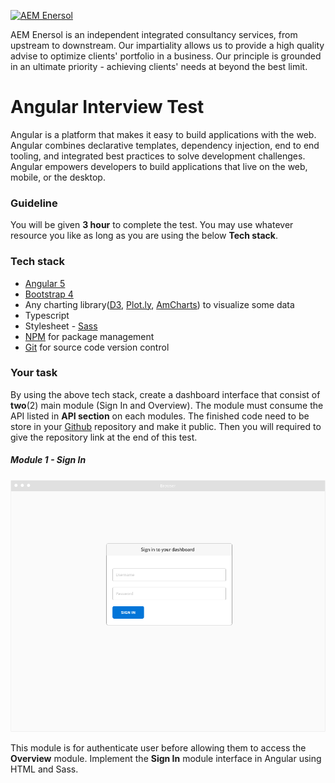 [![AEM Enersol](http://i0.wp.com/aemenersol.com/wp-content/uploads/2015/12/Logo-AEM-for-MegaProject-Final.png?fit=290%2C129)](http://aemenersol.com)

AEM Enersol is an independent integrated consultancy services, from upstream to downstream. Our impartiality allows us to provide a high quality advise to optimize clients' portfolio in a business. Our principle is grounded in an ultimate priority - achieving clients' needs at beyond the best limit.

# Angular Interview Test

Angular is a platform that makes it easy to build applications with the web. Angular combines declarative templates, dependency injection, end to end tooling, and integrated best practices to solve development challenges. Angular empowers developers to build applications that live on the web, mobile, or the desktop.

### Guideline

You will be given **3 hour** to complete the test. You may use whatever resource you like as long as you are using the below **Tech stack**.

### Tech stack
   - [Angular 5](https://angular.io/)
   - [Bootstrap 4](https://getbootstrap.com/docs/4.0/getting-started/introduction/)
   - Any charting library([D3](https://d3js.org/), [Plot.ly](https://plot.ly/), [AmCharts](https://www.amcharts.com/)) to visualize some data
   - Typescript
   - Stylesheet - [Sass](https://sass-lang.com/)
   - [NPM](https://www.npmjs.com/) for package management
   - [Git](https://git-scm.com/) for source code version control

### Your task

By using the above tech stack, create a dashboard interface that consist of **two**(2) main module (Sign In and Overview). The module must consume the API listed in **API section** on each modules. The finished code need to be store in your [Github](http://github.com) repository and make it public. Then you will required to give the repository link at the end of this test.

##### Module 1 - Sign In

[![Sign Interface](assets/img/signin.png)]()

This module is for authenticate user before allowing them to access the **Overview** module. Implement the **Sign In** module interface in Angular using HTML and Sass.